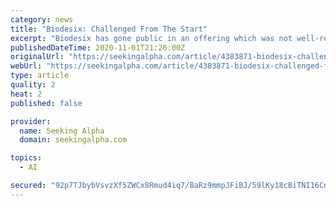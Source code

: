 ```yaml
---
category: news
title: "Biodesix: Challenged From The Start"
excerpt: "Biodesix has gone public in an offering which was not well-received by the market. Lack of growth and steep losses make investors rightfully cautious based on the conditions as they are today."
publishedDateTime: 2020-11-01T21:26:00Z
originalUrl: "https://seekingalpha.com/article/4383871-biodesix-challenged-from-start"
webUrl: "https://seekingalpha.com/article/4383871-biodesix-challenged-from-start"
type: article
quality: 2
heat: 2
published: false

provider:
  name: Seeking Alpha
  domain: seekingalpha.com

topics:
  - AI

secured: "92p7TJbybVsvzXf5ZWCx8Rmud4iq7/BaRz9mmpJFiBJ/59lKy18cBiTNI16CnUTm3giH71QrajZIofofqqkvcrSsE6IYpMMaknbGBm6aJqfY/xOigVkoB/shtdHtUVI8mXQCeDV3YPnoRNBTFTczm9vuElG6SsLgEC63ZQ13G1+1BTkVNSskBOOr+ZCp7f2tjFIE3HIl4irTn05GQ91MuONiYsk3z37qkir6ie5SDbqhAvHMXka79vVPTozRQyCEzieeSU7hYX93SAcPRlnzciHtO3BceL+SkTE23P886aVoPma+8Zn/lJPRlkraHmpF00OTqTrtmpT7jZn8qBIpVoesgzftG8ODcrWhCDTjTMo=;kuvUzDmMBV6ro6ksFFKqVw=="
---
```


